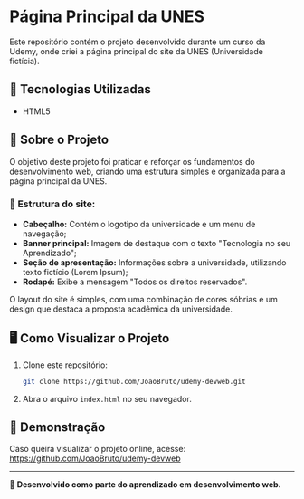 # Página Principal da UNES

Este repositório contém o projeto desenvolvido durante um curso da Udemy, onde criei a página principal do site da UNES (Universidade fictícia).

## 📌 Tecnologias Utilizadas
- HTML5


## 📄 Sobre o Projeto
O objetivo deste projeto foi praticar e reforçar os fundamentos do desenvolvimento web, criando uma estrutura simples e organizada para a página principal da UNES.

### 🔹 Estrutura do site:
- **Cabeçalho:** Contém o logotipo da universidade e um menu de navegação;
- **Banner principal:** Imagem de destaque com o texto "Tecnologia no seu Aprendizado";
- **Seção de apresentação:** Informações sobre a universidade, utilizando texto fictício (Lorem Ipsum);
- **Rodapé:** Exibe a mensagem "Todos os direitos reservados".

O layout do site é simples, com uma combinação de cores sóbrias e um design que destaca a proposta acadêmica da universidade.

## 🖥️ Como Visualizar o Projeto
1. Clone este repositório:
   ```bash
   git clone https://github.com/JoaoBruto/udemy-devweb.git
   ```
2. Abra o arquivo `index.html` no seu navegador.

## 🔗 Demonstração
Caso queira visualizar o projeto online, acesse: https://github.com/JoaoBruto/udemy-devweb

---
🚀 **Desenvolvido como parte do aprendizado em desenvolvimento web.**

